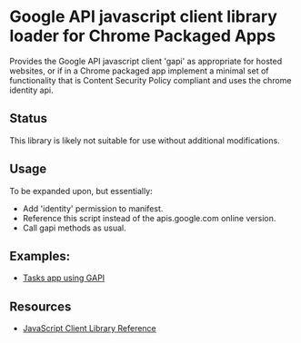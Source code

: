 # Google API javascript client library loader for Chrome Packaged Apps

Provides the Google API javascript client 'gapi' as
appropriate for hosted websites, or if in a Chrome packaged
app implement a minimal set of functionality that is Content
Security Policy compliant and uses the chrome identity api.

## Status

This library is likely not suitable for use without additional modifications.

## Usage

To be expanded upon, but essentially:
- Add 'identity' permission to manifest.
- Reference this script instead of the apis.google.com online version.
- Call gapi methods as usual.

## Examples:

* [Tasks app using GAPI](https://github.com/GoogleChrome/chrome-extensions-samples/tree/main/_archive/apps/samples/tasks)

## Resources

* [JavaScript Client Library Reference](https://developers.google.com/api-client-library/javascript/reference/referencedocs)

